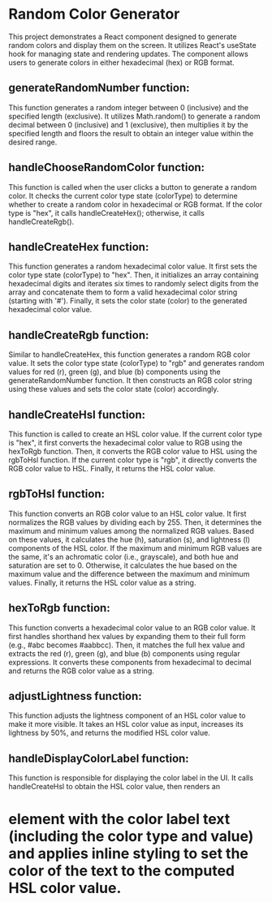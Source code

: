 # Random Color Generator

This project demonstrates a React component designed to generate random colors and display them on the screen. It utilizes React's useState hook for managing state and rendering updates. The component allows users to generate colors in either hexadecimal (hex) or RGB format.


## generateRandomNumber function: 

This function generates a random integer between 0 (inclusive) and the specified length (exclusive). It utilizes Math.random() to generate a random decimal between 0 (inclusive) and 1 (exclusive), then multiplies it by the specified length and floors the result to obtain an integer value within the desired range.

## handleChooseRandomColor function: 

This function is called when the user clicks a button to generate a random color. It checks the current color type state (colorType) to determine whether to create a random color in hexadecimal or RGB format. If the color type is "hex", it calls handleCreateHex(); otherwise, it calls handleCreateRgb().

## handleCreateHex function: 

This function generates a random hexadecimal color value. It first sets the color type state (colorType) to "hex". Then, it initializes an array containing hexadecimal digits and iterates six times to randomly select digits from the array and concatenate them to form a valid hexadecimal color string (starting with '#'). Finally, it sets the color state (color) to the generated hexadecimal color value.

## handleCreateRgb function: 

Similar to handleCreateHex, this function generates a random RGB color value. It sets the color type state (colorType) to "rgb" and generates random values for red (r), green (g), and blue (b) components using the generateRandomNumber function. It then constructs an RGB color string using these values and sets the color state (color) accordingly.

## handleCreateHsl function: 

This function is called to create an HSL color value. If the current color type is "hex", it first converts the hexadecimal color value to RGB using the hexToRgb function. Then, it converts the RGB color value to HSL using the rgbToHsl function. If the current color type is "rgb", it directly converts the RGB color value to HSL. Finally, it returns the HSL color value.

## rgbToHsl function: 

This function converts an RGB color value to an HSL color value. It first normalizes the RGB values by dividing each by 255. Then, it determines the maximum and minimum values among the normalized RGB values. Based on these values, it calculates the hue (h), saturation (s), and lightness (l) components of the HSL color. If the maximum and minimum RGB values are the same, it's an achromatic color (i.e., grayscale), and both hue and saturation are set to 0. Otherwise, it calculates the hue based on the maximum value and the difference between the maximum and minimum values. Finally, it returns the HSL color value as a string.

## hexToRgb function: 

This function converts a hexadecimal color value to an RGB color value. It first handles shorthand hex values by expanding them to their full form (e.g., #abc becomes #aabbcc). Then, it matches the full hex value and extracts the red (r), green (g), and blue (b) components using regular expressions. It converts these components from hexadecimal to decimal and returns the RGB color value as a string.

## adjustLightness function: 

This function adjusts the lightness component of an HSL color value to make it more visible. It takes an HSL color value as input, increases its lightness by 50%, and returns the modified HSL color value.

## handleDisplayColorLabel function: 

This function is responsible for displaying the color label in the UI. It calls handleCreateHsl to obtain the HSL color value, then renders an <h1> element with the color label text (including the color type and value) and applies inline styling to set the color of the text to the computed HSL color value.
